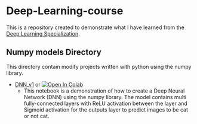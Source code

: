 # Deep-Learning-course
This is a repository created to demonstrate what I have learned from the [Deep Learning Specialization](https://www.coursera.org/specializations/deep-learning).

## Numpy models Directory

This directory contain modify projects written with python using the numpy library.

- [DNN_v1](https://github.com/zhx281/Deep-Learning-course/blob/master/numpy_models/DNN_v1.ipynb) or <a href="https://colab.research.google.com/github/zhx281/Deep-Learning-course/blob/master/numpy_models/DNN_v1.ipynb">
  <img src="https://colab.research.google.com/assets/colab-badge.svg" alt="Open In Colab"/></a>
  	- This notebook is a demonstration of how to create a Deep Neural Network (DNN) using the numpy library. The model contains multi fully-connected layers with ReLU activation between the layer and Sigmoid activation for the outputs layer to predict images to be cat or not cat.  
